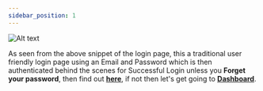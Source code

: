 ```yaml
---
sidebar_position: 1
---
```



![Alt text](/img/WhatsApp%20Image%202025-03-04%20at%2010.04.37%20AM.jpeg)

As seen from the above snippet of the login page, this a traditional user friendly 
login page using an Email and Password which is then authenticated behind the scenes for Successful 
Login unless you **Forget your password**, then find out **[here](/docs/Workflow/Login/Forget-Password.md)**, if not then let's get going to **[Dashboard](/docs/Workflow/Dashboard/Intro.md)**. 

